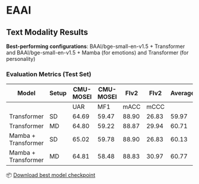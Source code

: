 # EAAI  

## Text Modality Results  
**Best-performing configurations**: BAAI/bge-small-en-v1.5 + Transformer and BAAI/bge-small-en-v1.5 + Mamba (for emotions) and Transformer (for personality)   

### Evaluation Metrics (Test Set)  
|Model              |Setup |CMU-MOSEI|CMU-MOSEI| FIv2    | FIv2    | Average  |
|-------------------|------|---------|---------|---------|---------|----------|
|                   |      | UAR     | MF1     | mACC    | mCCC    |          |
|Transformer        |  SD  | 64.69   | 59.47   | 88.90   | 26.83   |  59.97   |
|Transformer        |  MD  | 64.80   | 59.22   | 88.87   | 29.94   |  60.71   |
|Mamba + Transformer|  SD  | 65.02   | 59.78   | 88.90   | 26.83   |  60.13   |
|Mamba + Transformer|  MD  | 64.81   | 58.48   | 88.83   | 30.97   |  60.77   |  

📦 [Download best model checkpoint](https://drive.google.com/drive/folders/1T8qcKY4SfC6135tquQ7V8TZeFQZy2WNZ?usp=sharing)
